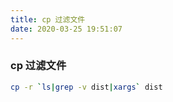 ```yaml
---
title: cp 过滤文件
date: 2020-03-25 19:51:07
---
```

###  cp 过滤文件
```bash
cp -r `ls|grep -v dist|xargs` dist
```
  